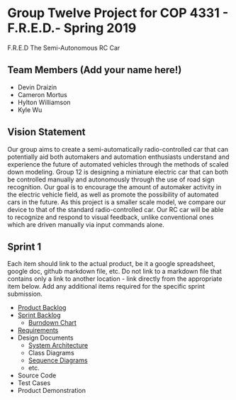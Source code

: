 # Group Twelve Project for COP 4331 - F.R.E.D.- Spring 2019
F.R.E.D The Semi-Autonomous RC Car

## Team Members (Add your name here!)
- Devin Draizin
- Cameron Mortus
- Hylton Williamson
- Kyle Wu

## Vision Statement

Our group aims to create a semi-automatically radio-controlled car that can potentially aid both automakers and automation enthusiasts understand and experience the future of automated vehicles through the methods of scaled down modeling. Group 12 is designing a miniature electric car that can both be controlled manually and autonomously through the use of road sign recognition. Our goal is to encourage the amount of automaker activity in the electric vehicle field, as well as promote the possibility of automated cars in the future. As this project is a smaller scale model, we compare our device to that of the standard radio-controlled car. Our RC car will be able to recognize and respond to visual feedback, unlike conventional ones which are driven manually via input commands alone.

## Sprint 1
Each item should link to the actual product, be it a google spreadsheet, google doc, github markdown file, etc. Do not link to a markdown file that contains only a link to another location - link directly from the appropriate item below. Add any additional items required for the specific sprint submission.

* [Product Backlog](https://github.com/COP4331Group12/F.R.E.D./blob/master/ProductBacklog.md)
* [Sprint Backlog]( )
  * [Burndown Chart](https://docs.google.com/spreadsheets/d/1zQRYTF9Avyg_OfWyXPstjT5kjWA4bWJIXtt9OR-9Vmg/edit?usp=sharing)
* [Requirements](https://github.com/COP4331Group12/F.R.E.D./blob/master/Requirements.md)
* Design Documents
  - [System Architecture](https://github.com/COP4331Group12/F.R.E.D./blob/master/System_Architecture.md)
  - Class Diagrams
  - [Sequence Diagrams](https://drive.google.com/file/d/1R6-OD48bRQYWJXMrsEg1WMuopRXIDft5/view?usp=sharing)
  - etc.
* Source Code
* Test Cases
* Product Demonstration
